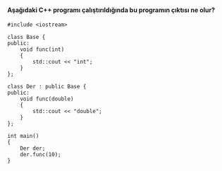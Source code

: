 #### Aşağıdaki C++ programı çalıştırıldığında bu programın çıktısı ne olur?

```
#include <iostream>

class Base {
public:
	void func(int)
	{
		std::cout << "int";
	}
};

class Der : public Base {
public:
	void func(double)
	{
		std::cout << "double";
	}
};

int main()
{
	Der der;
	der.func(10);
}
```
